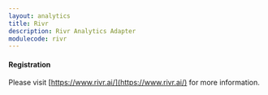 ```yaml
---
layout: analytics
title: Rivr
description: Rivr Analytics Adapter
modulecode: rivr
---
```


#### Registration

Please visit [https://www.rivr.ai/](https://www.rivr.ai/) for more information.

